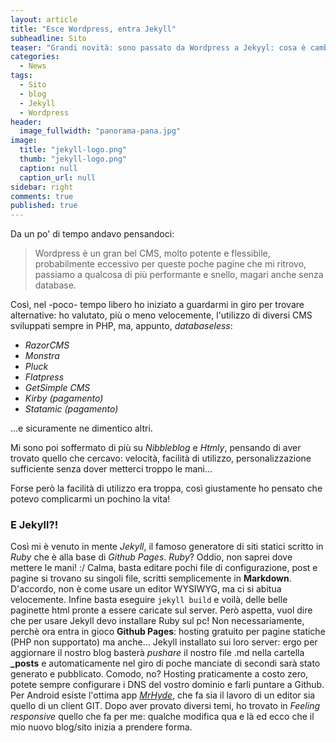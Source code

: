 ```yaml
---
layout: article
title: "Esce Wordpress, entra Jekyll"
subheadline: Sito
teaser: "Grandi novità: sono passato da Wordpress a Jekyyl: cosa è cambiato?"
categories: 
  - News
tags: 
  - Sito
  - blog
  - Jekyll
  - Wordpress
header: 
  image_fullwidth: "panorama-pana.jpg"
image: 
  title: "jekyll-logo.png"
  thumb: "jekyll-logo.png"
  caption: null
  caption_url: null
sidebar: right
comments: true
published: true
---
```


Da un po' di tempo andavo pensandoci:

> Wordpress è un gran bel CMS, molto potente e flessibile, probabilmente eccessivo per queste poche pagine che mi ritrovo, passiamo a qualcosa di più performante e snello, magari anche senza database.

Così, nel -poco- tempo libero ho iniziato a guardarmi in giro per trovare alternative: ho valutato, più o meno velocemente, l'utilizzo di diversi CMS sviluppati sempre in PHP, ma, appunto, *databaseless*:

- *RazorCMS* 
- *Monstra*
- *Pluck*
- *Flatpress*
- *GetSimple CMS*
- *Kirby (pagamento)*
- *Statamic (pagamento)* 

...e sicuramente ne dimentico altri. 

Mi sono poi soffermato di più su *Nibbleblog* e *Htmly*, pensando di aver trovato quello che cercavo: velocità, facilità di utilizzo, personalizzazione sufficiente senza dover metterci troppo le mani...

Forse però la facilità di utilizzo era troppa, così giustamente ho pensato che potevo complicarmi un pochino la vita!

### E Jekyll?!
Così mi è venuto in mente *Jekyll*, il famoso generatore di siti statici scritto in *Ruby* che è alla base di *Github Pages*. 
*Ruby*? Oddio, non saprei dove mettere le mani! :/
Calma, basta editare pochi file di configurazione, post e pagine si trovano su singoli file, scritti semplicemente in **Markdown**.
D'accordo, non è come usare un editor WYSIWYG, ma ci si abitua velocemente.
Infine basta eseguire ```jekyll build``` e voilà, delle belle paginette html pronte a essere caricate sul server.
Però aspetta, vuol dire che per usare Jekyll devo installare Ruby sul pc! Non necessariamente, perchè ora entra in gioco **Github Pages**: hosting gratuito per pagine statiche (PHP non supportato) ma anche... Jekyll installato sui loro server: ergo per aggiornare il nostro blog basterà *pushare* il nostro file .md nella cartella **_posts** e automaticamente nel giro di poche manciate di secondi sarà stato generato e pubblicato. Comodo, no? Hosting praticamente a costo zero, potete sempre configurare i DNS del vostro dominio e  farli puntare a Github.
Per Android esiste l'ottima app [*MrHyde*](https://play.google.com/store/apps/details?id=org.faudroids.mrhyde), che fa sia il lavoro di un editor sia quello di un client GIT. 
Dopo aver provato diversi temi, ho trovato in *Feeling responsive* quello che fa per me: qualche modifica qua e là  ed ecco che il mio nuovo blog/sito inizia a prendere forma.
